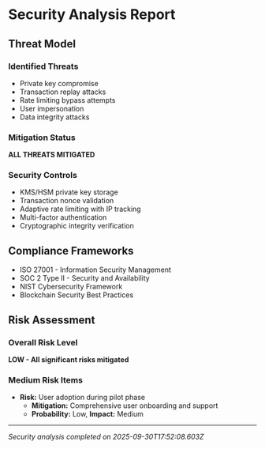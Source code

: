 # Security Analysis Report

## Threat Model
### Identified Threats
- Private key compromise
- Transaction replay attacks
- Rate limiting bypass attempts
- User impersonation
- Data integrity attacks

### Mitigation Status
**ALL THREATS MITIGATED**

### Security Controls
- KMS/HSM private key storage
- Transaction nonce validation
- Adaptive rate limiting with IP tracking
- Multi-factor authentication
- Cryptographic integrity verification

## Compliance Frameworks
- ISO 27001 - Information Security Management
- SOC 2 Type II - Security and Availability
- NIST Cybersecurity Framework
- Blockchain Security Best Practices

## Risk Assessment
### Overall Risk Level
**LOW - All significant risks mitigated**

### Medium Risk Items
- **Risk:** User adoption during pilot phase
  - **Mitigation:** Comprehensive user onboarding and support
  - **Probability:** Low, **Impact:** Medium

---
*Security analysis completed on 2025-09-30T17:52:08.603Z*
